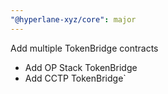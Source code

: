 ```yaml
---
"@hyperlane-xyz/core": major
---
```


Add multiple TokenBridge contracts

- Add OP Stack TokenBridge
- Add CCTP TokenBridge`
